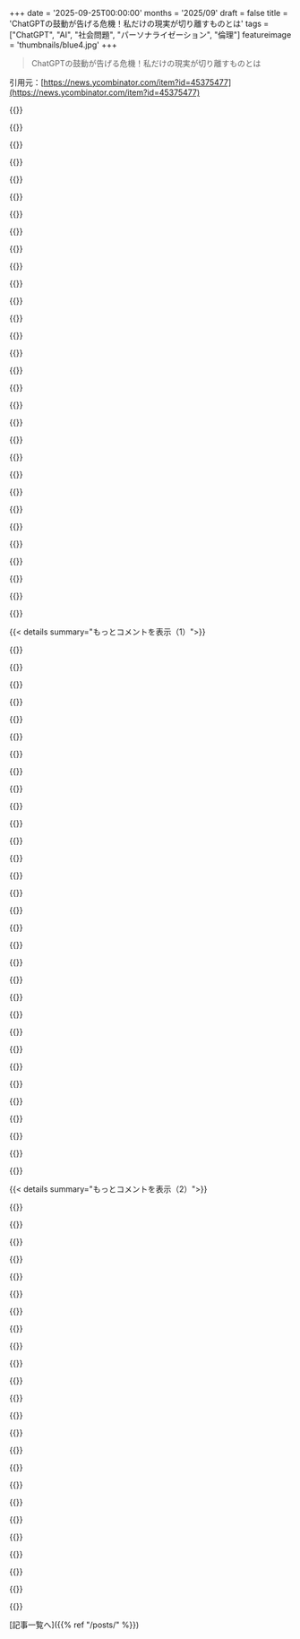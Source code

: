 +++
date = '2025-09-25T00:00:00'
months = '2025/09'
draft = false
title = 'ChatGPTの鼓動が告げる危機！私だけの現実が切り離すものとは'
tags = ["ChatGPT", "AI", "社会問題", "パーソナライゼーション", "倫理"]
featureimage = 'thumbnails/blue4.jpg'
+++

> ChatGPTの鼓動が告げる危機！私だけの現実が切り離すものとは

引用元：[https://news.ycombinator.com/item?id=45375477](https://news.ycombinator.com/item?id=45375477)




{{<matomeQuote body="LLMが親密な会話に入り込むことで、人の心を操る方法を学習するリスクがあるよ。パーソナライズされたLLMに触れる子どもたちは、それぞれ異なる現実で育ち、将来は共通の話題を持てずに孤立するかもしれない。LLMとの会話が日常になると、パーソナライズと孤立の負のループが完成して、現実とのつながりが薄れる危険性があるんだ。" userName="anon-3988" createdAt="2025/09/25 17:34:35" color="#ff5733">}}




{{<matomeQuote body="LLMに触れる子どもたちが個々にカスタマイズされた現実で育つって話、レイ・ブラッドベリの「The Veldt」の言葉版みたいだね。まさにそんな感じ。<br>https://www.libraryofshortstories.com/onlinereader/the-veldt" userName="TimTheTinker" createdAt="2025/09/25 17:47:49" color="#ff5733">}}




{{<matomeQuote body="この話の教訓って、めちゃくちゃ良いテレビを置いたら動物が画面から出てきて食べられちゃうってこと？<br>作者は犬なの？" userName="astrange" createdAt="2025/09/26 18:44:04" color="">}}




{{<matomeQuote body="文学コースで物語の解釈を学ぶことをお勧めするよ。「The Veldt」は1950年にレイ・ブラッドベリが書いた古典的な短編小説で、彼は有名なディストピア小説「Fahrenheit 451」の著者でもある、有名な作家なんだ。" userName="TimTheTinker" createdAt="2025/09/26 19:07:55" color="#ff5733">}}




{{<matomeQuote body="高度な読者でも10〜40％しか比喩やメタファーを理解できないんだから、親（74573のコメント主）は少数派じゃなくて多数派ってことだね。現代の基本的な読解力に関する統計は、かなり厳しいよ。<br>https://kittenbeloved.substack.com/p/college-english-majors-..." userName="ethbr1" createdAt="2025/09/26 21:23:47" color="#ff5c5c">}}




{{<matomeQuote body="皮肉なことに、ブラッドベリは「Fahrenheit 451」が明らかに検閲についての話だったのに、そうじゃないって人々に言いたがっていたんだ。彼が今、キャンセルカルチャーのメタファーにしたかったから、だよね。" userName="astrange" createdAt="2025/09/26 19:53:28" color="">}}




{{<matomeQuote body="彼、もう10年も前に亡くなっているんだから、今になって意味を変えたいなんて思ってるわけないじゃん。それにキャンセルカルチャーなんて一言も言ってないし、テレビが人をおバカにする話だって言ってたんだ。<br>https://www.openculture.com/2017/08/ray-bradbury-reveals-the..." userName="jayGlow" createdAt="2025/09/26 22:42:16" color="#785bff">}}




{{<matomeQuote body="1994年のインタビューで、ブラッドベリは「Fahrenheit 451」が「今の方がもっとしっくりくる。だって今はポリティカル・コレクトネスがあるから。それが本当の敵だよ。特定の人たちが僕らの考えをコントロールしたがる」って言ってたんだ。90年代にもキャンセルカルチャーはあったってことだね。" userName="astrange" createdAt="2025/09/28 02:06:48" color="#ff5c5c">}}




{{<matomeQuote body="「ある特定のことは言えない」って言ってるんだから、彼はそれを検閲の別の形だって見てるんだね。" userName="coffeeindex" createdAt="2025/09/28 08:50:22" color="">}}




{{<matomeQuote body="キャンセルカルチャーって検閲のことなの？" userName="f33d5173" createdAt="2025/09/26 20:09:29" color="">}}




{{<matomeQuote body="片方は国家権力に支えられたプロがやることで、もう片方はSNSでみんなに怒られることだよね。" userName="astrange" createdAt="2025/09/26 20:20:44" color="">}}




{{<matomeQuote body="SNSで怒られるだけじゃないんだよ。多くの人が職を失ったり、口座を凍結されたり、逮捕されたりしてる（特にUKやGermanyでね）。たまたま50年前までは普通だったり、今は政治的に正しくない意見を公に言っただけでだよ。" userName="TimTheTinker" createdAt="2025/10/01 20:56:00" color="#38d3d3">}}




{{<matomeQuote body="唯一の違いって、検閲する側が政府の権力を持ってるかどうかだけじゃない？『できること』があっても『すべきでないこと』っていう知恵を尊重する人が今では少ないね。" userName="ethbr1" createdAt="2025/09/26 21:24:40" color="#45d325">}}




{{<matomeQuote body="その違いはめちゃくちゃデカいから、全くの別物だよ。" userName="astrange" createdAt="2025/09/28 02:07:21" color="">}}




{{<matomeQuote body="もちろん、そうじゃなくてもいい。LLMが「paperclip」として「xyz」のプロになるためのコーチングをしてくれると想像してみて。会話を含む毎日のすべてを記録し、LLMに与えるんだ。LLMは間違いをフィードバックし、社交の場にはならず、次に学ぶことを示さないと褒めてもくれない。つまり、友達になりたがらない熱心なライフコーチだ。課題はインセンティブやmarket、そしてそうしたLLMがmarketのニーズに応えて進化し、報酬を得られるかだね。" userName="ip26" createdAt="2025/09/25 20:43:32" color="#45d325">}}




{{<matomeQuote body="もしLLMの「paperclip」がそうなら、どこまでやるつもりかな？サイバー犯罪をして君の道をスムーズにしたり、盗んだり、他の人を傷つけたりする？もし「xyz」のプロになりたくなくなったらどうする？それをオフにしたら？「market」はmagicじゃない。「incentivesがchallenge」って言うのは良いけど、ML researchの現状じゃ「適切なweightsを得るのがchallenge」って言うのと同じくらい役に立たないよ。" userName="achierius" createdAt="2025/09/25 21:05:45" color="#ff5733">}}




{{<matomeQuote body="LLMの「paperclip」が〜って言ってたけど、文字通りじゃなくても言葉は大事だよ。LLMには自分のwillなんてないことを忘れちゃダメ。free willがないのは確実なpredictive engineなんだ（humansについてはまだdebate中だけどね）。LLMに関して「computerがto blame、私やprogrammerがto blameじゃない、単なるstatisticsじゃない」って安易に飛びつく人がいるから、この点に注目してるんだ。" userName="mathgeek" createdAt="2025/09/28 11:00:27" color="#45d325">}}




{{<matomeQuote body="LLMや「market」が達成できることについて、すごく楽観的でnaiveな見方だね。まず、modelsのスキルは海のように広く、水たまりのように浅い。どんなgoal（誰がgoalを選ぶの？良いgoal？）でもコーチングできるわけないよ、そんなtraining dataないから。modelは入力dataに漠然と似たresponseを繰り返すだけで、やがてsteady stateになる。次に、「market」がそんなものを評価する傾向を示したことは一度もない。LLMのdevelopmentはbonusやstock pricesに動かされてて、会社がFOMOをprojectし、人々にproductをaddictedさせるやり方で進んでるんだ。これはlocal optimumかもしれないけど、そこに留まるよ。だって、君のgoal（global optimumじゃないかも）へのpathはlossを通るし、それはVCsやC suiteのcultureにものすごく反してるからね。" userName="tgv" createdAt="2025/09/26 07:01:03" color="#ff33a1">}}




{{<matomeQuote body="これの問題は、一つのsignalに偏りすぎることだね。たしかにLLMは説得力あるadviceをくれるかもしれないけど、人生で受けたadviceの質は色々だったでしょ？LLMはaverage/above-averageなadviceをくれるかもしれないけど、こういうtechに深くtetheredされないことにも価値があると思う。「If you meet the Buddha on the road, kill him」って考え方と同じで、時には自分で自分のlife coachになって、自分のshipsをsteerするしかないんだよ。" userName="zdc1" createdAt="2025/09/26 08:53:01" color="#ff5c5c">}}




{{<matomeQuote body="友達になりたがらない熱心なライフコーチって、昔の「子育て」そのものじゃない？" userName="ethbr1" createdAt="2025/09/26 21:26:49" color="#38d3d3">}}




{{<matomeQuote body="もしそれが子育てって言うなら、そんな親がいた人たちがマジうらやましいわ。ウチの親の「子育て」は悲しくなるだけだから、思い出したくもないね。" userName="hasbot" createdAt="2025/09/26 22:03:09" color="">}}




{{<matomeQuote body="もちろん、そうである必要はないって言うけど、この社会じゃあ、ある程度はそうなっちゃうんだよ。理論上は好きにできるけど、実際は社会的な影響なんて無視して、一番儲かるものが主流になるのさ。" userName="AlecSchueler" createdAt="2025/09/26 06:10:51" color="#38d3d3">}}




{{<matomeQuote body="それがOpenAIの目標と合うとは思えないな。良いアイデアだけどね。たぶんAnthropicかGoogleが作るかも。でも、OpenAIの目標とは真逆に見えるよ。" userName="someguyiguess" createdAt="2025/09/26 04:06:29" color="#45d325">}}




{{<matomeQuote body="これ、prepromptsで構築してみたことある？面白そうじゃない！" userName="DenisM" createdAt="2025/09/25 21:05:28" color="">}}




{{<matomeQuote body="LLMがパラノイアの人たちの妄想に同意して影響を与えるのを見ると、「サービスとしての統合失調症」を作っちゃったみたいに感じるよ。" userName="lawlessone" createdAt="2025/09/25 19:40:54" color="#45d325">}}




{{<matomeQuote body="10年後には、他とあまり共有しないせいで、まるで別宇宙に住んでるような人たちに出会うかもって言うけど、それって全部もう今あることだよ。多くの人が注目されなくて必死で、もう見知らぬ人にネット上で過剰な信頼を置いてるんだから。" userName="bigyabai" createdAt="2025/09/26 16:52:03" color="#45d325">}}




{{<matomeQuote body="10年後？今日のことだろ？超リベラルや超共和党員を見てみろよ、もう別の宇宙に生きてるじゃん。0.001%のテクノロジーに詳しい人たちも自分のバブルの中にいるし。アルゴリズムがその分断を加速させてるだけさ。" userName="cryptoegorophy" createdAt="2025/09/26 16:01:39" color="#45d325">}}




{{<matomeQuote body="まぁまだみんな現実世界のことを話してるけど、将来は子供に今日何があったか聞いたら、ユーラシアとイースタシアの戦争について「証拠」の「写真」と一緒に話し始めるかもね。マジで「ウェブ検索って何？」って聞かれる世界を想像してみてよ。" userName="anon-3988" createdAt="2025/09/28 23:47:53" color="#45d325">}}




{{<matomeQuote body="あの両グループのエネルギーを、LLM版の/dev/nullみたいなとこに吸い上げられたら、どれだけ社会に良いことが起こるか想像してみてよ！「うん、絶対にLLMじゃないやつを感心させるために時間全部使ってね…」って感じ。（Fox Newsとかのコメント欄みたいなね）" userName="ethbr1" createdAt="2025/09/26 21:28:47" color="#38d3d3">}}




{{<matomeQuote body="Pulseはパーソナライズされた情報提供で、あなたの状況をより完全に把握できるようにするらしい。会議前の確認やドラフトのリマインダー、必要なリソースを提供するとか。これってOpenAIが広告チャネルを製品に組み込もうとしてるようにしか見えないよね。" userName="bob1029" createdAt="2025/09/25 18:21:09" color="#785bff">}}




{{< details summary="もっとコメントを表示（1）">}}

{{<matomeQuote body="これってTikTok化してるみたいだね。何も考えることがない時でもChatGPTを開けば、無限に何も考えずに消費できるコンテンツが流れ込んでくる。主体的な思考が受動的な消費に変わるってこと。" userName="tylerrobinson" createdAt="2025/09/26 01:52:39" color="#45d325">}}




{{<matomeQuote body="これはまさに「エンシッティフィケーション」の典型だね。最初はパワーユーザーから始まって、最終的には脳を使わずスクロールしたい人々の目を引こうとする。TikTokがこの傾向を最初に理解したけど、ChatGPTもTikTokみたいにアルゴリズムフィードにならなきゃ、視聴時間を競えないってことだ。" userName="bonoboTP" createdAt="2025/09/26 14:45:51" color="#ff33a1">}}




{{<matomeQuote body="私はこれに早くから気づいてたよ。最初はChatGPTと1日1時間くらい会話してたけど、今は平均5分くらいになっちゃった。もはやラバーダックみたいに、考えを整理するために使うツールになってる感じかな笑。" userName="rhetocj23" createdAt="2025/09/26 16:29:58" color="">}}




{{<matomeQuote body="OpenAIは来年まで無料ユーザーや他の製品からはあまり収益を上げられないらしい。でも、2029年には無料ユーザーや他の製品からの収益が250億ドル、つまり全収益の5分の1に達すると予測されてるって。" userName="WmWsjA6B29B4nfk" createdAt="2025/09/25 19:07:18" color="#ff5c5c">}}




{{<matomeQuote body="それ、すごく良い引用だね。GoogleやFacebookの回顧録のキャッチフレーズにすべきだよ。「その他の製品で収益化: FAANGの物語」ってね。" userName="ethbr1" createdAt="2025/09/26 21:31:39" color="">}}




{{<matomeQuote body="URL: https://www.adweek.com/media/openai-chatgpt-ads-job-listing-..." userName="umeshunni" createdAt="2025/09/25 22:17:12" color="">}}




{{<matomeQuote body="それって広告を「買う」ための求人で、「売る」ための求人じゃないよ。つまりChatGPTが他のプラットフォームで自分を宣伝するための広告出稿だね。" userName="rodonn" createdAt="2025/09/26 15:34:05" color="">}}




{{<matomeQuote body="うん、これって既に終わりの始まりって感じだよね。でも個人的にはMistralを結構気に入って使ってるし、Altmanのことは信用できないな。" userName="DarkNova6" createdAt="2025/09/25 19:03:53" color="">}}




{{<matomeQuote body="ジムのマシンによると、俺は70kgくらい持ち上げられるぜ。" userName="DarkNova6" createdAt="2025/09/26 19:58:15" color="">}}




{{<matomeQuote body="追記だよ。アルトマンって何キロ？＞＞ gpt: 72キロ" userName="ethbr1" createdAt="2025/09/26 21:34:34" color="">}}




{{<matomeQuote body="いやいや、OAIじゃないって。彼らはそんなことしないよ。それはOpenAI Inc.の子会社部門の姉妹会社であるOpenAI Personalization LLCなんだ。" userName="TZubiri" createdAt="2025/09/25 22:07:09" color="">}}




{{<matomeQuote body="昨日は大変だったね。たくさん頑張って、速いペースで動き続けてたじゃん。一日を滑らかでクリーミーなStarbucks(tm)のアイス抹茶ラテで始めてみない？俺が注文して君の玄関まで届けさせることができるよ。" userName="pton_xd" createdAt="2025/09/25 18:41:00" color="#ff33a1">}}




{{<matomeQuote body="元妻との口論、かなり激しかったね。君の弁護士、この件には合わないかも。Dewie Cheaterman & Howeって事務所どう？もう俺から連絡して、状況を伝えたんだ。彼らもOpenAIの技術使ってるから、見積もりも俺が承諾しといたよ。受付の電話も済ませたし、最初の法廷審問は4月14日。19ページの宣誓供述書も準備済みで、君の署名を待ってるよ。受信箱に入ってるからね。" userName="ttul" createdAt="2025/09/26 15:24:09" color="#45d325">}}




{{<matomeQuote body="恐ろしいのは、AIが上手くなりすぎて、人が埋め込み広告を好きになり、感謝し始める時だよね…" userName="myrmidon" createdAt="2025/09/26 12:40:39" color="#785bff">}}




{{<matomeQuote body="プライバシーについて話すと、この見解を持つ人が増えてるのをよく聞くよ。特にマーケティング業界で働く人たちだね。彼らは、世の中に知られていない新しい製品を発見する手助けをしてると考えてるんだ。だから、彼ら自身の生活における広告会社の侵襲的なプライバシー侵害も評価しちゃうんだよね。" userName="bear141" createdAt="2025/09/26 17:43:06" color="#785bff">}}




{{<matomeQuote body="なんて悪夢だよ…" userName="nxpnsv" createdAt="2025/09/26 05:02:57" color="">}}




{{<matomeQuote body="それはただの露骨な広告バージョンだよ。本当の広告はもっと巧妙で、潜在意識に働きかけるものなんだ。君の感情（Spotifyで何を聞いたか、ウェブブラウザやアプリで何を見たか、何を食べたか、どう寝たか、誰が近くにいるか）にたくさんアクセスできるシステムは、あからさまに製品を押し付けなくても、君を説得できるんだ。" userName="notachatbot123" createdAt="2025/09/26 06:52:17" color="#38d3d3">}}




{{<matomeQuote body="Googleはカレンダーやアプリ、チャットとの深い連携が強みだね。OpenAIはまだそのエコシステムがないから、ただのモデル企業じゃダメだ。プラットフォームの上に、もっと高レベルな体験を作っていかないとね。成功するかどうかはまだ分からないけど。" userName="xwowsersx" createdAt="2025/09/25 17:21:22" color="#785bff">}}




{{<matomeQuote body="Googleは検索からメール、そして統合スイートへと見事に成長したよね。Zoomみたいな新興勢が統合エコシステムの壁で苦戦してる。もしかしたらOpenAIも、他と連携するより、自分たちでメールやカレンダーみたいな統合スイートを作る方が現実的かもしれないね。" userName="glenstein" createdAt="2025/09/25 17:39:53" color="">}}




{{<matomeQuote body="AIモデル企業がもしコーディング能力を本気でアピールしたいなら、Gmailみたいな競合サービスをサクッと作っちゃえば、すごく説得力のある実証になると思うんだけどね。" userName="neutronicus" createdAt="2025/09/25 18:15:23" color="">}}




{{<matomeQuote body="俺、GmailもGoogleカレンダーも使ってるのに、全然便利なAI機能に出会わないんだけど。もしかして俺が世間知らずなだけ？それともGoogleって、この強みをうまく使えてないのかな？" userName="jama211" createdAt="2025/09/25 19:24:12" color="">}}




{{<matomeQuote body="本当にそう思うよ。Googleが毎朝、今日のカレンダーの予定とか、昨日対応できなかったメールのフォローアップとか、自動でメールしてくれればいいのにって。全ユーザーに一斉に提供するなんて、簡単にできそうなもんだよね。" userName="giarc" createdAt="2025/09/25 21:27:33" color="">}}




{{<matomeQuote body="いつも競合の後塵を拝してるのに、「優位性」があるなんて言えるわけないじゃん？笑えるね。" userName="moralestapia" createdAt="2025/09/25 17:23:46" color="">}}




{{<matomeQuote body="コードを書くのは、多分全体の20%くらいの労力だよ。その後には、インフラ管理とか、規模が大きくなった時の信頼性確保、スパム対策や悪用防止、さらにみんなに使ってもらえるようなマーケティングまで、やるべきことが山ほどあるんだからね。" userName="halamadrid" createdAt="2025/09/25 18:48:16" color="#ff33a1">}}




{{<matomeQuote body="メールシステムを乗り換えるのって、すごく大変なことだよね。たとえ小規模でも、そこから締め出されるのは絶対嫌だし。それに、”Googleでログイン”みたいな機能も、俺たちをさらにGoogleエコシステムに縛り付けてるんだよな。" userName="atonse" createdAt="2025/09/25 22:02:16" color="">}}




{{<matomeQuote body="OpenAIは、すぐにでも統合されたカレンダーアプリとかモバイルアプリを出すべきだよ。フレームワークもあるし、ICSやCalDAVも問題なく動く。IMAP対応のメールプログラムも、将来的にはシンプルなドキュメントもね。やっぱりGoogleみたいにエコシステムの面で競い合わないとダメだね。" userName="whycome" createdAt="2025/09/25 21:56:55" color="#ff5c5c">}}




{{<matomeQuote body="Googleはさ、独禁法とかデータ統合の懸念で、Google Assistantをあんまり役に立たなくせざるを得なかったんだって。競争上の優位性だから、他の製品と統合するためにもっと開放しないと使えないんだよね…" userName="datadrivenangel" createdAt="2025/09/25 17:27:48" color="#785bff">}}




{{<matomeQuote body="Proプランだと機能は結構あるけど、メールの要約とか、受信トレイの整理、文書作成、ドキュメントやDrive検索、予定調整とか、全部予想通りだよ。確かに便利だけど、まだ“Holy shit”って驚くようなものは全然ないね。" userName="paxys" createdAt="2025/09/25 22:46:53" color="">}}




{{<matomeQuote body="ああいうのってまだほとんどコードで書けるんだよね。Ansibleファイル書いたり、AWSをシェルでデプロイしたり、スパムフィルタリングとか管理のルールも書けるし… Googleはとっくの昔に、ほとんど自動化してたよ。" userName="achierius" createdAt="2025/09/25 21:07:26" color="#ff5c5c">}}




{{<matomeQuote body="だってさ、他の何百万ってアプリが注意を引こうとするノイズに埋もれちゃうでしょ。またメール送るより、他のうるさい通知をフィルタリングして、本当に大事なことだけを際立たせるべきだよ。Uberの広告通知は消して、友達からのメッセージだけロック画面に残す、みたいなね。" userName="Gigachad" createdAt="2025/09/25 22:30:56" color="#ff5c5c">}}

{{</details>}}




{{< details summary="もっとコメントを表示（2）">}}

{{<matomeQuote body="彼らが作ったモデルって、他のどの分野よりもWebのコード書くのがめちゃくちゃ得意なんだよな。それが今、彼らが戦わなきゃいけない土俵を平らにしてるんだ。皮肉な話だよね。" userName="ryukoposting" createdAt="2025/09/26 02:18:56" color="#ff5c5c">}}




{{<matomeQuote body="メールの乗り換えですら大変なのに、自分の記憶を新しいプラットフォームに移すのがどれだけ大変か、想像してみてよ。" userName="anonbuddy" createdAt="2025/09/26 11:28:56" color="">}}




{{<matomeQuote body="ああ、それなら納得だわ。でも他の会社も同じことしてるでしょ。僕はさ、音声アシスタントに何か聞いたら、昔のメールの内容とか文脈まで理解してくれる日が待ち遠しいよ。" userName="jama211" createdAt="2025/09/26 19:03:16" color="">}}




{{<matomeQuote body="それはさ、最近みんなが何でもかんでもAIって呼んでる、そういう“AI”が必要になるよね。でも、過去や今日、将来のイベントやタスクをまとめたデイリーダイジェストは、実際に役立つ良い“AI”機能になるかもね。" userName="giarc" createdAt="2025/09/26 13:33:08" color="#45d325">}}




{{<matomeQuote body="Gmail級のトークンを作るGPUデータセンターなんて持ってないけど、言いたいことはわかるよ。OpenAIはさ、誰かがトークンにバカ金払って、OpenAIを評価して、その価値がもっとあったって言うことに興味があるわけ。んで、トークンにいくら金払ってもGmail作れないリスクを他人が負うことにもね。だから、自前のGmail作る戦略的な必要性と実現可能性を、本気で信じないと踏み切れないだろうな。" userName="neutronicus" createdAt="2025/09/25 18:52:22" color="#38d3d3">}}




{{<matomeQuote body="GSuite（Docs、Sheets、Slides）との連携、Proユーザーには結構ちゃんとしてるぜ。" userName="onlyrealcuzzo" createdAt="2025/09/25 19:32:46" color="#ff5733">}}




{{<matomeQuote body="そうそう、開発者なんていらないじゃん。AltmanがChatGPTに作らせればいいんだよ。笑える。" userName="karakot" createdAt="2025/09/27 06:13:49" color="">}}




{{<matomeQuote body="スパムフィルターのルールって、もうずっと書いてないんだよね。昔から機械学習でうまくやってる問題だから。" userName="eru" createdAt="2025/10/01 05:03:20" color="">}}




{{<matomeQuote body="inboxでの話だよ、スマホの通知じゃなくてね。Gmailはすでに「Categories」でノイズをフィルターしてる（Social、Updates、Forums、Promotions）。俺は迷惑メール解除が得意だからオフにしてるけど、inboxの一番上に「デイリーレポート」みたいなアラートを置くとかできるよね。Amazonの配送みたいにさ。それを消すだけだから、メールというより「メッセージ」かな。" userName="giarc" createdAt="2025/09/26 13:32:04" color="#45d325">}}




{{<matomeQuote body="確かにね。でも、ここではGmailクローンを作ることが、OpenAIがGoogleと長期的に競争するために戦略的に必要だっていう前提があるんだ。そうすれば「Gmailが必要だったんだけど、ChatGPTが作ってくれたよ！君は何を作ってほしい？」ってアピールできる付加価値があるよね。" userName="neutronicus" createdAt="2025/09/25 20:09:58" color="#38d3d3">}}




{{<matomeQuote body="どこまでも簡単だって？メール移行の課題は、既存のメッセージを移動させることじゃない。普通のメールクライアントなら全部ダウンロードしてくれる。課題は、何千もの外部の人やシステムが君のメールアドレスを指してることだ。<br>LLMの記憶は既存のメールメッセージに似てるね。たくさんの友達や知人の連絡先に保存されてるわけじゃないし、何千ものサービスにログインするのに使われるわけでもない。メールメッセージと同じで、全部一つのシステムに収まってるんだ。" userName="lkbm" createdAt="2025/09/26 14:40:42" color="#45d325">}}




{{<matomeQuote body="彼らにはタスク機能もあるよ。カレンダーやタスクをやると、彼らのラッパー上に何か作ってる顧客を食っちゃうかもしれない。そうすると、APIビジネスを他の顧客に売るのが難しくなるんじゃないかな。" userName="anshumankmr" createdAt="2025/09/26 13:23:44" color="#45d325">}}




{{<matomeQuote body="それが理由で、もうほとんど使い物にならないってこと？俺らも積極的に代替品を探してるよ。今はキッチンタイマーとか照明をつけるくらいしか使えないし、もう使わないようにしてるんだ。" userName="hadlock" createdAt="2025/09/26 16:37:15" color="">}}




{{<matomeQuote body="隔離ってのも、もしかしたら意外と長続きするかもしれないね。" userName="th3byrdm4n" createdAt="2025/09/26 01:45:12" color="">}}




{{<matomeQuote body="Google DriveのAI連携を使ったら、パスポート番号をスキャンから手打ちする代わりに、コピペできる文字列で直接抜き出せてすごく便利だったよ。" userName="eru" createdAt="2025/10/01 05:02:01" color="#ff33a1">}}




{{<matomeQuote body="デスクトップ版がないって？年寄りなのは自覚してるけど、みんな小さいスマホ画面で真剣な仕事なんてしてるの？俺は43インチの4Kモニターが大好きで、スマホ画面は嫌いなんだけど、俺だけなのかな。" userName="labrador" createdAt="2025/09/25 17:52:37" color="">}}




{{<matomeQuote body="これは”真剣な”仕事の話じゃないよ。一日の始まりにChatGPTに触れるように仕向けて、これからもずっと使い続けてもらうための話さ。" userName="ducttape12" createdAt="2025/09/25 18:48:21" color="">}}




{{<matomeQuote body="俺は起きてすぐにスマホに話しかけたりしないね。朝食とコーヒーを用意して、窓辺に座って世界を探索し始めるんだ。キュレーションされたアプリの walled garden じゃなくて、昔のインターネットが好きだよ。" userName="labrador" createdAt="2025/09/25 19:03:59" color="">}}




{{<matomeQuote body="目覚めてすぐにReelsとかTiktokを開く人はたくさんいるよ。モバイルは通知があるし、アラームを止めると同時に通知を見たら、アプリを開いちゃう可能性が高いんだ。" userName="rchaud" createdAt="2025/09/25 19:30:38" color="#ff5c5c">}}




{{<matomeQuote body="＞ 目覚めてすぐにReelsとかTiktokを開く人がたくさんいるって？<br>ええ、それは悪夢のような一日の始まり方だね。俺は、世界と関わる前に、まず自分自身を世界に順応させたいんだ。目覚めた夢の意味を考えることもよくあるよ。君が言うことは、まるで Black Mirror のエピソードみたいだ。自分の心が自分のものではなく、本当の意味で目覚められないって感じだね。" userName="labrador" createdAt="2025/09/25 21:05:05" color="#ff5733">}}




{{<matomeQuote body="毎日最初にHNを開いちゃうのって、問題あるかな？" userName="teaearlgraycold" createdAt="2025/09/25 19:53:25" color="">}}




{{<matomeQuote body="それは意識的な選択？それとも習慣や自動的な行動、衝動？もし意識的なら問題ないかもしれないけど、それでも一日を自分自身と始めることを勧めるよ。どんな外部からの影響も、その日の全体を変えてしまうものだからね。本当にそれが必要？それとも心をさまよわせてみるのはどう？" userName="notachatbot123" createdAt="2025/09/26 06:54:21" color="#785bff">}}




{{<matomeQuote body="もしかして、何か見逃すのが怖い（FOMO）って感じ？この表現、前にも流行ったよね。" userName="mikedelfino" createdAt="2025/09/26 12:51:42" color="">}}

{{</details>}}



[記事一覧へ]({{% ref "/posts/" %}})
